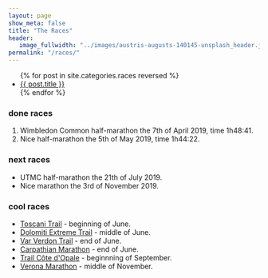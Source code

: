 ```yaml
---
layout: page
show_meta: false
title: "The Races"
header:
   image_fullwidth: "../images/austris-augusts-140145-unsplash_header.jpg"
permalink: "/races/"
---
```

<ul>
    {% for post in site.categories.races reversed %}
    <li><a href="{{ site.url }}{{ site.baseurl }}{{ post.url }}">{{ post.title }}</a></li>
    {% endfor %}
</ul>

### done races
1. Wimbledon Common half-marathon the 7th of April 2019, time 1h48:41. 
2. Nice half-marathon  the 5th of May 2019, time 1h44:22. 

### next races
* UTMC half-marathon the 21th of July 2019.
* Nice marathon the 3rd of November 2019.

### cool races

* <a href="http://www.chianticlassicomarathon.com/en/" target="_blank">Toscani Trail</a> - beginning of June.
* <a href="http://www.dolomitiextremetrail.com/index.html" target="_blank">Dolomiti Extreme Trail</a> - middle of June.
* <a href="https://www.varverdoncanyonchallenge.com" target="_blank">Var Verdon Trail</a> - end of June.
* <a href="https://www.maratondhl.ro/?lang=en" target="_blank">Carpathian Marathon</a> - end of June.
* <a href="https://www.trailcotedopale.com/42km" target="_blank">Trail Côte d'Opale</a> - beginnning of September.
* <a href="http://www.veronamarathon.it/?RL=1" target="_blank">Verona Marathon</a> - middle of November.




